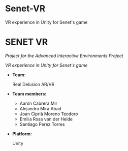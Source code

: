 # Senet-VR
VR experience in Unity for Senet's game

# SENET VR

_Project for the Advanced Interactive Environments Project_

_VR experience in Unity for Senet's game_

- **Team:**

    Real Delusion AR/VR

- **Team members:**
  - Aarón Cabrera Mir
  - Alejandro Mira Abad
  - Joan Ciprià Moreno Teodoro
  - Emilia Rosa van der Heide
  - Santiago Perez Torres
  
- **Platform:** 

    Unity
